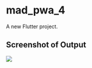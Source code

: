 # mad_pwa_4

A new Flutter project.

## Screenshot of Output
![](./assets/images/MAD_PWA_exp04.png)
